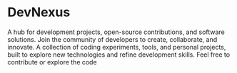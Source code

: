 # DevNexus
A hub for development projects, open-source contributions, and software solutions. Join the community of developers to create, collaborate, and innovate.
A collection of coding experiments, tools, and personal projects, built to explore new technologies and refine development skills. Feel free to contribute or explore the code
